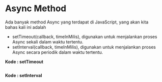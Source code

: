 # Async Method

Ada banyak method Async yang terdapat di JavaScript, yang akan kita bahas kali ini adalah&#x20;

* setTimeout(callback, timeInMilis), digunakan untuk menjalankan proses Async sekali dalam waktu tertentu.
* setInterval(callback, timeInMilis), digunakan untuk menjalankan proses Async secara periodik dalam waktu tertentu.

**Kode : setTimeout**

<figure><img src="https://lh6.googleusercontent.com/N3-OjRBHtO10loo9DeBhrrZGwDCxcB5pJaQYQLMYdg9GVfnmU4PU0CiSHBZLbDFIBLza7KUaqM7q1LAMNL0RL1Tw5hvOHJSmPUfF7H-J2c2AMCa6i28wJc7FzwkIfJSlDHzU1qVEYYBntO0roqxVfg1of7MfSr9IF5JIDc8lBW4pYhWbHwEz8QTSE7z6" alt=""><figcaption></figcaption></figure>

**Kode : setInterval**

<figure><img src="https://lh3.googleusercontent.com/80puOZzOMRsvGqY1N2IJvW74mBGDvGyWM8D5xpnilaby5Zqt_HRYapspA6GZDPZidRTyCZT9hx9R90Hst3lzNrRHJUXurRewlmdMwnnHMRhACC_DDszJpoIqxejaFqmKcJMxT8wEv4KSpw3ZnJPhKy8WgM78qQiLWIzOftb2A_--BV3XwSd-zyBSw1WC" alt=""><figcaption></figcaption></figure>

